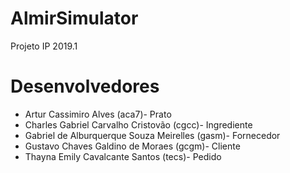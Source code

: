 # AlmirSimulator
Projeto IP 2019.1

# Desenvolvedores
  - Artur Cassimiro Alves (aca7)- Prato
  - Charles Gabriel Carvalho Cristovão (cgcc)- Ingrediente
  - Gabriel de Alburquerque Souza Meirelles (gasm)- Fornecedor
  - Gustavo Chaves Galdino de Moraes (gcgm)- Cliente
  - Thayna Emily Cavalcante Santos (tecs)- Pedido
